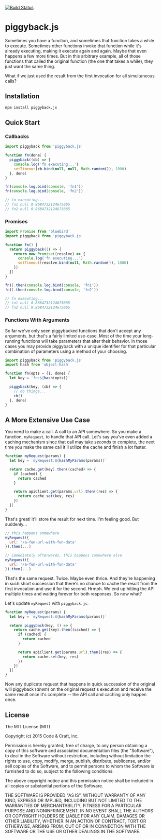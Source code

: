 [![Build Status](https://api.travis-ci.org/codeandcraftnyc/piggyback.js.svg?branch=master)](https://travis-ci.org/codeandcraftnyc/piggyback.js)

# piggyback.js

Sometimes you have a function, and sometimes that function takes a while to
execute. Sometimes other functions invoke that function while it's already
executing, making it execute again and again. Maybe that even happens a few
more times. But in this arbitrary example, all of those functions that called
the original function (the one that takes a while), they just want the same
thing.

What if we just used the result from the first invocation for all simultaneous
calls?



## Installation

```sh
npm install piggyback.js
```



## Quick Start

### Callbacks

```js
import piggyback from 'piggyback.js'

function fn(done) {
  piggyback((cb) => {
    console.log('fn executing...')
    setTimeout(cb.bind(null, null, Math.random()), 1000)
  }, done)
}

fn(console.log.bind(console, 'fn1'))
fn(console.log.bind(console, 'fn2'))

// fn executing...
// fn1 null 0.8684732124675065
// fn2 null 0.8684732124675065
```

### Promises

```js
import Promise from 'bluebird'
import piggyback from 'piggyback.js'

function fn() {
  return piggyback(() => {
    return new Promise((resolve) => {
      console.log('fn executing...')
      setTimeout(resolve.bind(null, Math.random()), 1000)
    })
  })
}

fn().then(console.log.bind(console, 'fn1'))
fn().then(console.log.bind(console, 'fn2'))

// fn executing...
// fn1 null 0.8684732124675065
// fn2 null 0.8684732124675065
```



### Functions With Arguments

So far we've only seen piggybacked functions that don't accept any arguments,
but that's a fairly limited use-case. Most of the time your long-running
functions will take parameters that alter their behavior. In those cases you
may provide piggyback with a unique identifier for that particular combination
of parameters using a method of your choosing.

```js
import piggyback from 'piggyback.js'
import hash from 'object-hash'

function fn(opts = {}, done) {
  let key = `fn:${hash(opts)}`

  piggyback(key, (cb) => {
    // do things...
    cb()
  }, done)
}
```



## A More Extensive Use Case

You need to make a call. A call to an API somewhere. So you make a function,
`myRequest`, to handle that API call. Let's say you've even added a caching
mechanism since that call may take _seconds_ to complete, the next time you
make the same call it'll utilize the cache and finish a lot faster.

```js
function myRequest(params) {
  let key = `myRequest:${hashMyParams(params)}`

  return cache.get(key).then((cached) => {
    if (cached) {
      return cached
    }

    return apiClient.get(params.url).then((res) => {
      return cache.set(key, res)
    })
  })
}
```

That's great! It'll store the result for next time. I'm feeling good.
But suddenly...

```js
// this happens somewhere
myRequest({
  url: '/a-fun-url-with-fun-data'
}).then(...)

// immediately afterwards, this happens somewhere else
myRequest({
  url: '/a-fun-url-with-fun-data'
}).then(...)
```

That's the same request. Twice. Maybe even thrice. And they're happening in
such short succession that there's no chance to cache the result from the
first invocation and use it for the second. Hrmph. We end up hitting the API
multiple times and waiting forever for both responses. So now what?

Let's update `myRequest` with `piggyback.js`.

```js
function myRequest(params) {
  let key = `myRequest:${hashMyParams(params)}`

  return piggyback(key, () => {
    return cache.get(key).then((cached) => {
      if (cached) {
        return cached
      }

      return apiClient.get(params.url).then((res) => {
        return cache.set(key, res)
      })
    })
  })
}
```

Now any duplicate request that happens in quick succession of the original
will piggyback (_ahem_) on the original request's execution and receive the
same result once it's complete -- the API call and caching only happen once.



## License

The MIT License (MIT)

Copyright (c) 2015 Code & Craft, Inc.

Permission is hereby granted, free of charge, to any person obtaining a copy of this software and associated documentation files (the "Software"), to deal in the Software without restriction, including without limitation the rights to use, copy, modify, merge, publish, distribute, sublicense, and/or sell copies of the Software, and to permit persons to whom the Software is furnished to do so, subject to the following conditions:

The above copyright notice and this permission notice shall be included in all copies or substantial portions of the Software.

THE SOFTWARE IS PROVIDED "AS IS", WITHOUT WARRANTY OF ANY KIND, EXPRESS OR IMPLIED, INCLUDING BUT NOT LIMITED TO THE WARRANTIES OF MERCHANTABILITY, FITNESS FOR A PARTICULAR PURPOSE AND NONINFRINGEMENT. IN NO EVENT SHALL THE AUTHORS OR COPYRIGHT HOLDERS BE LIABLE FOR ANY CLAIM, DAMAGES OR OTHER LIABILITY, WHETHER IN AN ACTION OF CONTRACT, TORT OR OTHERWISE, ARISING FROM, OUT OF OR IN CONNECTION WITH THE SOFTWARE OR THE USE OR OTHER DEALINGS IN THE SOFTWARE.

